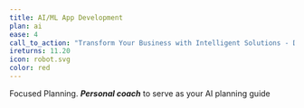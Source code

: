 ```yaml
---
title: AI/ML App Development
plan: ai
ease: 4
call_to_action: "Transform Your Business with Intelligent Solutions - Discover How AI Can Help You Automate Processes, Enhance Decision Making, and Unlock New Revenue Streams!"
ireturns: 11.20
icon: robot.svg
color: red
---
```


Focused Planning. __*Personal coach*__ to serve as your AI planning guide

